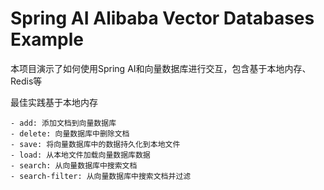 # Spring AI Alibaba Vector Databases Example

本项目演示了如何使用Spring AI和向量数据库进行交互，包含基于本地内存、Redis等

最佳实践基于本地内存
```
- add: 添加文档到向量数据库
- delete: 向量数据库中删除文档
- save: 将向量数据库中的数据持久化到本地文件
- load: 从本地文件加载向量数据库数据
- search: 从向量数据库中搜索文档
- search-filter: 从向量数据库中搜索文档并过滤
```